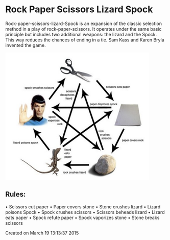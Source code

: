 # Rock Paper Scissors Lizard Spock

Rock-paper-scissors-lizard-Spock is an expansion of the classic selection method in a play
of rock-paper-scissors. It operates under the same basic principle but includes two additional weapons: the lizard and the Spock. This way reduces the chances of ending in a
tie. Sam Kass and Karen Bryla invented the game.

<img src="img/img1.png" width="450" height="400">

## Rules:
• Scissors cut paper
• Paper covers stone
• Stone crushes lizard
• Lizard poisons Spock
• Spock crushes scissors
• Scissors beheads lizard
• Lizard eats paper
• Spock refute paper
• Spock vaporizes stone
• Stone breaks scissors

Created on March 19 13:13:37 2015

